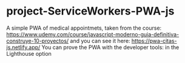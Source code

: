 # project-ServiceWorkers-PWA-js
A simple PWA of medical appointmets, taken from the course: https://www.udemy.com/course/javascript-moderno-guia-definitiva-construye-10-proyectos/
and you can see it here: https://pwa-citas-js.netlify.app/
You can prove the PWA with the developer tools: in the Lighthouse option
